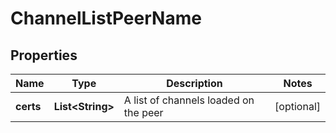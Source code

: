 
# ChannelListPeerName

## Properties
Name | Type | Description | Notes
------------ | ------------- | ------------- | -------------
**certs** | **List&lt;String&gt;** | A list of channels loaded on the peer |  [optional]



